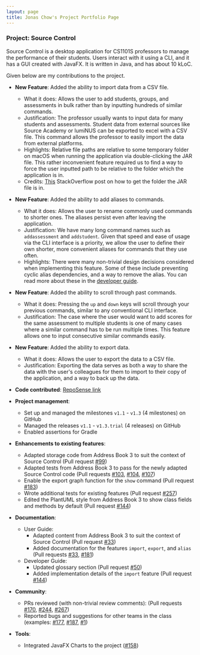 ```yaml
---
layout: page
title: Jonas Chow's Project Portfolio Page
---
```


### Project: Source Control

Source Control is a desktop application for CS1101S professors to manage the performance of their students. Users interact with it using a CLI, and it has a GUI created with JavaFX. It is written in Java, and has about 10 kLoC.

Given below are my contributions to the project.

* **New Feature**: Added the ability to import data from a CSV file.
    * What it does: Allows the user to add students, groups, and assessments in bulk rather than by inputting hundreds of similar commands.
    * Justification: The professor usually wants to input data for many students and assessments. Student data from external sources like Source Academy or lumiNUS can be exported to excel with a CSV file. This command allows the professor to easily import the data from external platforms.
    * Highlights: Relative file paths are relative to some temporary folder on macOS when running the application via double-clicking the JAR file. This rather inconvenient feature required us to find a way to force the user inputted path to be relative to the folder which the application is in. 
    * Credits: [This](https://stackoverflow.com/questions/320542/how-to-get-the-path-of-a-running-jar-file) StackOverflow post on how to get the folder the JAR file is in.

* **New Feature**: Added the ability to add aliases to commands.
    * What it does: Allows the user to rename commonly used commands to shorter ones. The aliases persist even after leaving the application.
    * Justification: We have many long command names such as `addassessment` and `addstudent`. Given that speed and ease of usage via the CLI interface is a priority, we allow the user to define their own shorter, more convenient aliases for commands that they use often.
    * Highlights: There were many non-trivial design decisions considered when implementing this feature. Some of these include preventing cyclic alias dependencies, and a way to remove the alias. You can read more about these in the [developer guide](../DeveloperGuide.md).
    
* **New Feature**: Added the ability to scroll through past commands.
    * What it does: Pressing the `up` and `down` keys will scroll through your previous commands, similar to any conventional CLI interface.
    * Justification: The case where the user would want to add scores for the same assessment to multiple students is one of many cases where a similar command has to be run multiple times. This feature allows one to input consecutive similar commands easily.
    
* **New Feature**: Added the ability to export data.
    * What it does: Allows the user to export the data to a CSV file. 
    * Justification: Exporting the data serves as both a way to share the data with the user's colleagues for them to import to their copy of the application, and a way to back up the data.

* **Code contributed**: [RepoSense link](https://nus-cs2103-ay2122s1.github.io/tp-dashboard/?search=jonas-chow)

* **Project management**:
    * Set up and managed the milestones `v1.1` - `v1.3` (4 milestones) on GitHub
    * Managed the releases `v1.1` - `v1.3.trial` (4 releases) on GitHub
    * Enabled assertions for Gradle

* **Enhancements to existing features**:
    * Adapted storage code from Address Book 3 to suit the context of Source Control (Pull request [\#99](https://github.com/AY2122S1-CS2103T-W08-2/tp/pull/99))
    * Adapted tests from Address Book 3 to pass for the newly adapted Source Control code (Pull requests [\#103](https://github.com/AY2122S1-CS2103T-W08-2/tp/pull/103), [\#104](https://github.com/AY2122S1-CS2103T-W08-2/tp/pull/104), [\#107](https://github.com/AY2122S1-CS2103T-W08-2/tp/pull/107))
    * Enable the export graph function for the `show` command (Pull request [\#183](https://github.com/AY2122S1-CS2103T-W08-2/tp/pull/183))
    * Wrote additional tests for existing features (Pull request [\#257](https://github.com/AY2122S1-CS2103T-W08-2/tp/pull/257))
    * Edited the PlantUML style from Address Book 3 to show class fields and methods by default (Pull request [\#144](https://github.com/AY2122S1-CS2103T-W08-2/tp/pull/144))

* **Documentation**:
    * User Guide:
        * Adapted content from Address Book 3 to suit the context of Source Control (Pull request [\#33](https://github.com/AY2122S1-CS2103T-W08-2/tp/pull/33))
        * Added documentation for the features `import`, `export`, and `alias` (Pull requests [\#33](https://github.com/AY2122S1-CS2103T-W08-2/tp/pull/33), [\#181](https://github.com/AY2122S1-CS2103T-W08-2/tp/pull/181))
    * Developer Guide:
        * Updated glossary section (Pull request [\#50](https://github.com/AY2122S1-CS2103T-W08-2/tp/pull/50))
        * Added implementation details of the `import` feature (Pull request [\#144](https://github.com/AY2122S1-CS2103T-W08-2/tp/pull/144))
    
* **Community**:
    * PRs reviewed (with non-trivial review comments): (Pull requests [\#170](https://github.com/AY2122S1-CS2103T-W08-2/tp/pull/170), [\#244](https://github.com/AY2122S1-CS2103T-W08-2/tp/pull/244), [\#267](https://github.com/AY2122S1-CS2103T-W08-2/tp/pull/267))
    * Reported bugs and suggestions for other teams in the class (examples: [\#177](https://github.com/AY2122S1-CS2103T-T09-2/tp/issues/177), [\#187](https://github.com/AY2122S1-CS2103T-T09-2/tp/issues/187), [\#1](https://github.com/jonas-chow/ped/issues/1))

* **Tools**:
    * Integrated JavaFX Charts to the project ([\#158](https://github.com/AY2122S1-CS2103T-W08-2/tp/pull/158))


